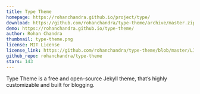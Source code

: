 ```yaml
---
title: Type Theme
homepage: https://rohanchandra.github.io/project/type/
download: https://github.com/rohanchandra/type-theme/archive/master.zip
demo: https://rohanchandra.github.io/type-theme/
author: Rohan Chandra
thumbnail: type-theme.png
license: MIT License
license_link: https://github.com/rohanchandra/type-theme/blob/master/LICENSE
github_repo: rohanchandra/type-theme
stars: 143
---
```


Type Theme is a free and open-source Jekyll theme, that’s highly
customizable and built for blogging.
